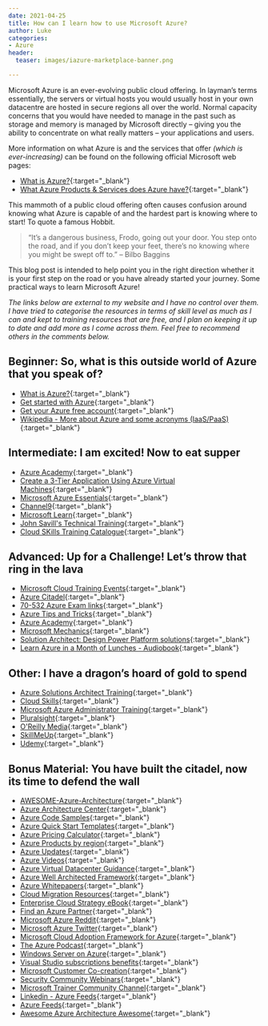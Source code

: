 ```yaml
---
date: 2021-04-25
title: How can I learn how to use Microsoft Azure?
author: Luke
categories:
- Azure
header:
  teaser: images/iazure-marketplace-banner.png

---
```

Microsoft Azure is an ever-evolving public cloud offering. 
In layman’s terms essentially, the servers or virtual hosts you would usually host in your own datacentre are hosted in secure regions all over the world. Normal capacity concerns that you would have needed to manage in the past such as storage and memory is managed by Microsoft directly – giving you the ability to concentrate on what really matters – your applications and users.

More information on what Azure is and the services that offer _(which is ever-increasing)_ can be found on the following official Microsoft web pages:

* [What is Azure?](https://azure.microsoft.com/en-us/overview/what-is-azure/?WT.mc_id=AZ-MVP-5004796){:target="_blank"}
* [What Azure Products & Services does Azure have?](https://azure.microsoft.com/en-us/services/?WT.mc_id=AZ-MVP-5004796){:target="_blank"}

This mammoth of a public cloud offering often causes confusion around knowing what Azure is capable of and the hardest part is knowing where to start! To quote a famous Hobbit.

> “It’s a dangerous business, Frodo, going out your door. You step onto the road, and if you don’t keep your feet, there’s no knowing where you might be swept off to.” – Bilbo Baggins

This blog post is intended to help point you in the right direction whether it is your first step on the road or you have already started your journey. Some practical ways to learn Microsoft Azure!

_The links below are external to my website and I have no control over them. I have tried to categorise the resources in terms of skill level as much as I can and kept to training resources that are free, and I plan on keeping it up to date and add more as I come across them. Feel free to recommend others in the comments below._

## Beginner: So, what is this outside world of Azure that you speak of?

* [What is Azure?](https://azure.microsoft.com/en-us/overview/what-is-azure/?WT.mc_id=AZ-MVP-5004796){:target="_blank"}
* [Get started with Azure](https://azure.microsoft.com/en-gb/get-started/?WT.mc_id=AZ-MVP-5004796 "Get started with Azure"){:target="_blank"}
* [Get your Azure free account](https://azure.microsoft.com/en-us/free/?WT.mc_id=AZ-MVP-5004796 "Create your Azure free account today"){:target="_blank"}
* [Wikipedia - More about Azure and some acronyms (IaaS/PaaS)](https://en.wikipedia.org/wiki/Microsoft_Azure){:target="_blank"}

## Intermediate: I am excited! Now to eat supper

* [Azure Academy](https://www.youtube.com/c/AzureAcademy){:target="_blank"}
* [Create a 3-Tier Application Using Azure Virtual Machines](https://www.udemy.com/free-azure/){:target="_blank"}
* [Microsoft Azure Essentials](https://docs.microsoft.com/en-us/learn/azure/?WT.mc_id=AZ-MVP-5004796){:target="_blank"}
* [Channel9](https://docs.microsoft.com/en-us/shows/?WT.mc_id=AZ-MVP-5004796){:target="_blank"}
* [Microsoft Learn](https://docs.microsoft.com/en-us/learn/?WT.mc_id=AZ-MVP-5004796){:target="_blank"}
* [John Savill's Technical Training](https://www.youtube.com/c/NTFAQGuy){:target="_blank"}
* [Cloud SKills Training Catalogue](https://www.microsoft.com/en-au/business/learn/cloud-training-events/Home/Search/?SearchText=&index=0&RecordCount=12&OrderBy=date&Solutions=Select+all+solutions_Azure+Fundamentals_Azure+Data,+Analytics+and+AI_Azure+Applications+and+Infrastructure_Microsoft+365+Desktop+Deployment_Microsoft+365+Teams_Microsoft+365+Security+and+Compliance_Dynamics+365_Power+Platform_Surface){:target="_blank"}


## Advanced: Up for a Challenge! Let’s throw that ring in the lava

* [Microsoft Cloud Training Events](https://www.microsoft.com/en-au/cloud-training-events/){:target="_blank"}
* [Azure Citadel](https://azurecitadel.github.io/){:target="_blank"}
* [70-532 Azure Exam links](https://github.com/gsuttie/gsuttie-gsuttie.github.io){:target="_blank"}
* [Azure Tips and Tricks](https://microsoft.github.io/AzureTipsAndTricks/){:target="_blank"}
* [Azure Academy](https://www.youtube.com/channel/UC-MXgaFhsYU8PkqgKBdnusQ){:target="_blank"}
* [Microsoft Mechanics](https://www.youtube.com/channel/UCJ9905MRHxwLZ2jeNQGIWxA){:target="_blank"}
* [Solution Architect: Design Power Platform solutions](https://docs.microsoft.com/en-us/learn/paths/solution-architect-data/?WT.mc_id=AZ-MVP-5004796){:target="_blank"}
* [Learn Azure in a Month of Lunches - Audiobook](https://azure.microsoft.com/en-gb/resources/learn-azure-in-a-month-of-lunches/?WT.mc_id=AZ-MVP-5004796){:target="_blank"}

## Other: I have a dragon’s hoard of gold to spend

* [Azure Solutions Architect Training](https://www.pluralsight.com/role-iq/microsoft-azure-solution-architect?aid=7010a000001xDURAA2){:target="_blank"}
* [Cloud Skills](https://cloudskills.io/){:target="_blank"}
* [Microsoft Azure Administrator Training](https://www.pluralsight.com/role-iq/microsoft-azure-administrator?aid=7010a000001xDURAA2%C2%A0%22Microsoft%C2%A0Azure%C2%A0Administrator%C2%A0Training%22){:target="_blank"} 
* [Pluralsight](https://www.pluralsight.com/){:target="_blank"} 
* [O'Reilly Media](https://www.oreilly.com/){:target="_blank"} 
* [SkillMeUp](https://www.skillmeup.com/){:target="_blank"}
* [Udemy](https://www.udemy.com/){:target="_blank"}

## Bonus Material: You have built the citadel, now its time to defend the wall

* [AWESOME-Azure-Architecture](https://github.com/lukemurraynz/awesome-azure-architecture/blob/main/README.md){:target="_blank"}
* [Azure Architecture Center](https://docs.microsoft.com/en-us/azure/architecture/?WT.mc_id=AZ-MVP-5004796){:target="_blank"}
* [Azure Code Samples](https://docs.microsoft.com/en-gb/samples/browse/?products=azure?WT.mc_id=AZ-MVP-5004796){:target="_blank"}
* [Azure Quick Start Templates](https://github.com/Azure/azure-quickstart-templates){:target="_blank"}
* [Azure Pricing Calculator](https://azure.microsoft.com/en-us/pricing/calculator/?WT.mc_id=AZ-MVP-5004796){:target="_blank"}
* [Azure Products by region](https://azure.microsoft.com/en-us/global-infrastructure/services/?products=all?WT.mc_id=AZ-MVP-5004796){:target="_blank"}
* [Azure Updates](https://azure.microsoft.com/en-us/updates/?WT.mc_id=AZ-MVP-5004796){:target="_blank"}
* [Azure Videos](https://azure.microsoft.com/en-us/resources/videos/index/?WT.mc_id=AZ-MVP-5004796){:target="_blank"}
* [Azure Virtual Datacenter Guidance](https://docs.microsoft.com/en-us/azure/cloud-adoption-framework/reference/vdc?WT.mc_id=AZ-MVP-5004796){:target="_blank"}
* [Azure Well Architected Framework](https://docs.microsoft.com/en-us/azure/architecture/framework/?WT.mc_id=AZ-MVP-5004796){:target="_blank"}
* [Azure Whitepapers](https://azure.microsoft.com/en-us/resources/whitepapers/?WT.mc_id=AZ-MVP-5004796){:target="_blank"}
* [Cloud Migration Resources](https://azure.microsoft.com/en-us/migration/resources/?WT.mc_id=AZ-MVP-5004796){:target="_blank"}
* [Enterprise Cloud Strategy eBook](https://azure.microsoft.com/en-us/resources/enterprise-cloud-strategy/en-us/?WT.mc_id=AZ-MVP-5004796){:target="_blank"}
* [Find an Azure Partner](https://azure.microsoft.com/en-us/partners/?WT.mc_id=AZ-MVP-5004796){:target="_blank"}
* [Microsoft Azure Reddit](https://www.reddit.com/r/AZURE/){:target="_blank"}
* [Microsoft Azure Twitter](https://twitter.com/Azure){:target="_blank"}
* [Microsoft Cloud Adoption Framework for Azure](https://docs.microsoft.com/en-us/azure/cloud-adoption-framework/?WT.mc_id=AZ-MVP-5004796){:target="_blank"}
* [The Azure Podcast](http://azpodcast.azurewebsites.net/){:target="_blank"}
* [Windows Server on Azure](https://azure.microsoft.com/en-us/campaigns/windows-server/?WT.mc_id=AZ-MVP-5004796){:target="_blank"}
* [Visual Studio subscriptions benefits](https://visualstudio.microsoft.com/vs/benefits/#azure?cat=visual-studio-enterprise-subscription){:target="_blank"}
* [Microsoft Customer Co-creation](https://customercocreation.microsoft.com/){:target="_blank"}
* [Security Community Webinars](https://techcommunity.microsoft.com/t5/security-compliance-and-identity/join-our-security-community/ba-p/927888?WT.mc_id=AZ-MVP-5004796){:target="_blank"}
* [Microsoft Trainer Community Channel](https://www.youtube.com/channel/UCcrbVpBfMQOYQv8__mPHRJg){:target="_blank"}
* [Linkedin - Azure Feeds](https://www.linkedin.com/in/azure-feeds-709457212/recent-activity/){:target="_blank"}
* [Azure Feeds](https://azurefeeds.com/){:target="_blank"}
* [Awesome Azure Architecture Awesome](https://github.com/lukemurraynz/awesome-azure-architecture#readme){:target="_blank"}
